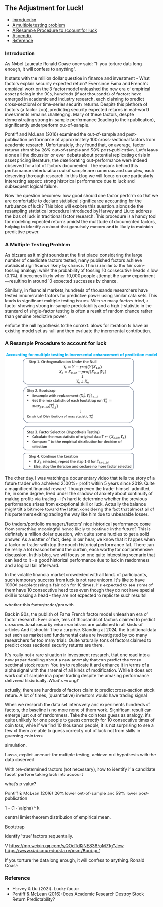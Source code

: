 #

## The Adjustment for Luck!

- [Introduction](#introduction)
- [A multiple testing problem](#mul)
- [A Resample Procedure to account for luck](#resample)
- [Appendix](#appendix)
- [Reference](#ref)

### Introduction <a name="introduction"></a>


As Nobel Laureate Ronald Coase once said: "If you torture data long enough, it will confess to anything".

It starts with the million dollar question in finance and investment - What factors explain security expected return? Ever since Fama and French's empirical work on the 3 factor model unleashed the new era of empirical asset pricing in the 90s, hundreds (if not thousands) of factors have emerged in academic and industry research, each claiming to predict cross-sectional or time-series security returns. Despite this plethora of factors (a factor zoo), predicting security expected returns in real-world investments remains challenging. Many of these factors, despite demonstrating strong in-sample performance (leading to their publication), significantly underperform out-of-sample.

Pontiff and McLean (2016) examined the out-of-sample and post-publication performance of approximately 100 cross-sectional factors from academic research. Unfortunately, they found that, on average, factor returns shrank by 26% out-of-sample and 58% post-publication. Let's leave alone all the dicussion or even debats about potential replicating crisis in asset pricing literature, the deteriorating out-performance were indeed observed for a lot of factors documented. The reasons behind this performance deterioration out of sample are numerous and complex, each deserving thorough research. In this blog we will focus on one particularly interesting aspect: strong historical performance due to luck and subsequent logical failure.

Now the question becomes: how good should one factor perform so that we are comfortable to declare statistical significance accounting for the turbulance of luck? This blog will explore this question, alongside the resampling statistical procedure introduced by Harvey and Liu to address the bias of luck in traditional factor research. This procedure is a handy tool for modeling expected returns amidst the multitude of documented factors, helping to identify a subset that genuinely matters and is likely to maintain predictive power.


### A Multiple Testing Problem <a name="mul"></a>

As bizzare as it might sounds at the first place, considering the large number of candidate factors tested, many published factors achieve statistical significance likely by chance. This is similar to the fair coin-tossing analogy: while the probability of tossing 10 consecutive heads is low (0.1%), it becomes likely when 10,000 people attempt the same experiment—resulting in around 10 expected successes by chance.

Similarly, in financial markets, hundreds of thousands researchers have tested innumerable factors for predictive power using similar data sets. This leads to significant multiple testing issues. With so many factors tried, a factor showing strong in-sample predictability and a high t-statistic in the standard of single-factor testing is often a result of random chance rather than genuine predictive power.



enforce the null hypothesis to the context. alows for iteration to have an existing model set as null and then evaluate the incremental contribution.


### A Resample Procedure to account for luck <a name="resample"></a>



![Lucky_Sharpe](https://raw.githubusercontent.com/SkyBlueRW/SkyBlueRW.github.io/main/_posts/asset/factor_zoo_bootstrap.png)



The other day, I was watching a documentary video that tells the story of a future trader who acheived 2500%+ profit within 5 years since 2019. Quite a magnificent financial reward! Though even the trader himself admitted, he, in some degree, lived under the shadow of anxiety about continuity of making profits via trading - it's hard to determine whether the previous performance arises from exceptional skill or luck. Actually the balance might tilt a bit more toward the latter, considering the fact that almost all of his parterners exiting trading the way like him due to unbearable losses.

Do traders/portfolio managers/factors' nice historical performance come from something meaningful hence likely to continue in the future? This is definitely a million dollar question, with quite some hurdles to get a solid answer. As a matter of fact, deep in our hear, we know that it happes when a factor or trader with top the nouch historical performance fail. There can be really a lot reasons behind the curtain, each worthy for comprehensive discussion. In this blog, we will focus on one quite interesting scenario that can lead to it - a good historical performance due to luck in randomness and a logical fail afterward.



In the volatile financial market crowdeded with all kinds of participants, such temporary success from luck is not rare unicorn. It's like to have 10000 people tossing a fair coin for 10 times. It's expected to see some of them have 10 consecutive head toss even though they do not have special skill in tossing a head - they are not expected to replicate such results!

whether this factor/trader/pm with

Back in 90s, the publish of Fama French factor model unleash an era of factor research. Ever since, tens of thousands of factors claimed to predict cross sectional security return variations are published in all kinds of articles 
And it shouldn't be a surprise. Standing at 2024, the traditional data set such as market and fundamental data are investigated by too many researchers for too many trials. Quite naturally, tons of factors claimed to predict cross sectional security returns are there.

















It's really not a rare situation in investment research, that one read into a new paper detailing about a new anomaly that can predict the cross sectional stock return. You try to replicate it and enhance it in terms of a alpha signal with the arsenal of all kinds of modification. While it does not work out of sample in a paper trading despite the amazing performance delivered historically. What's wrong?

actually, there are hundreds of factors claim to predict cross-section stock return. A lot of times, (quantitative) investors would have trading signal 


When we research the data set intensively and experiments hundreds of factors, the baseline is no more none of them work. Significant result can emerge just out of randomness. Take the coin toss guess as analogy, it's quite unlikely for one people to guess correctly for 10 consecutive times of coin toss, while if we find 10 thousands people, it is not surprising to see a few of them are able to guess correctly out of luck not from skills in guessing coin toss.

simulation. 

Lasso, explicit account for multiple testing, achieve null hypothesis with the data observed

With pre-determined factors (not necessary), how to identify if a candidate facotr perform taking luck into account

what's p value?

Pontiff & McLean (2016) 26% lower out-of-sample and 58% lower post-publication

1 - (1 - \alpha) ^ k

central limiet theorem distribution of empirical mean. 

Bootstrap

identify 'true' factors sequentially.

V
https://mp.weixin.qq.com/s/QOdTdKjNE838FoM71gYJew
https://www.stat.cmu.edu/~larry/=sml/Boot.pdf

If you torture the data long enough, it will confess to anything. Ronald Coase

### Reference <a name="ref"></a>
- Harvey & Liu (2021): Lucky factor
- Pontiff & McLean (2016): Does Academic Research Destroy Stock Return Predictability?


